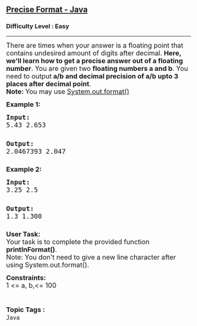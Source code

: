 <h2><a href="https://www.geeksforgeeks.org/problems/precise-fomat-java/1?page=5&difficulty=Basic,Easy&status=unsolved&sortBy=submissions">Precise Format - Java</a></h2><h3>Difficulty Level : Easy</h3><hr><div class="problems_problem_content__Xm_eO"><p><span style="font-size: 18px;">There are times when your answer is a floating point that contains undesired amount of digits after decimal. <strong>Here, we'll learn how to get a precise answer out of a floating number</strong>. You are given two <strong>floating numbers a and b</strong>. You need to output<strong> a/b and decimal precision of a/b upto 3 places after decimal point</strong>.<br><strong>Note: </strong>You may use <a href="https://www.geeksforgeeks.org/formatted-output-in-java/">System.out.format()</a></span></p>
<p><strong><span style="font-size: 18px;">Example 1:</span></strong></p>
<pre><span style="font-size: 18px;"><strong>Input:</strong>
5.43 2.653</span>

<span style="font-size: 18px;"><strong>Output:</strong></span>
<span style="font-size: 18px;">2.0467393 2.047</span></pre>
<p><strong><span style="font-size: 18px;">Example 2:</span></strong></p>
<pre><span style="font-size: 18px;"><strong>Input:</strong>
3.25 2.5</span>

<span style="font-size: 18px;"><strong>Output:</strong></span>
<span style="font-size: 18px;">1.3 1.300</span></pre>
<p><span style="font-size: 18px;"><strong>User Task: </strong><br>Your task is to complete the provided function <strong>printInFormat()</strong>.<br>Note: You don't need to give a new line character after using System.out.format().</span></p>
<p><span style="font-size: 18px;"><strong>Constraints:</strong><br>1 &lt;= a, b,&lt;= 100</span></p></div><br><p><span style=font-size:18px><strong>Topic Tags : </strong><br><code>Java</code>&nbsp;